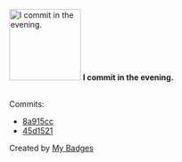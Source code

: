 <img src="https://my-badges.github.io/my-badges/evening-commits.png" alt="I commit in the evening." title="I commit in the evening." width="128">
<strong>I commit in the evening.</strong>
<br><br>

Commits:

- <a href="https://github.com/Jasonnor/Granblue-Autotasy/commit/8a915cc8f82fe6fc13bc1163fa5de885a9d06901">8a915cc</a>
- <a href="https://github.com/Jasonnor/Granblue-Autotasy/commit/45d1521859e889f556d0d04d86dd20a19c4339d9">45d1521</a>


Created by <a href="https://github.com/my-badges/my-badges">My Badges</a>